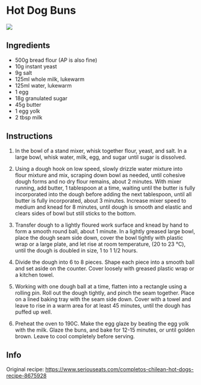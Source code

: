 # Hot Dog Buns
![](https://www.seriouseats.com/thmb/Bll_jnVI5SvK1i5_a0QZwASGmO0=/750x0/filters:no_upscale():max_bytes(150000):strip_icc():format(webp)/20240709CompletosChileanHotDogs-EstudioComo-SEA-26-1fecc96f532b46f6a8b656c4f0eecab2.jpg)

## Ingredients
- 500g bread flour (AP is also fine)
- 10g instant yeast
- 9g salt 
- 125ml whole milk, lukewarm
- 125ml water, lukewarm
- 1 egg
- 18g granulated sugar
- 45g butter
- 1 egg yolk
- 2 tbsp milk

## Instructions
1. In the bowl of a stand mixer, whisk together flour, yeast, and salt. 
   In a large bowl, whisk water, milk, egg, and sugar until sugar is dissolved.

2. Using a dough hook on low speed, slowly drizzle water mixture into flour mixture and mix, scraping down bowl as needed, until cohesive dough forms and no dry flour remains, about 2 minutes. 
   With mixer running, add butter, 1 tablespoon at a time, waiting until the butter is fully incorporated into the dough before adding the next tablespoon, until all butter is fully incorporated, about 3 minutes. 
   Increase mixer speed to medium and knead for 8 minutes, until dough is smooth and elastic and clears sides of bowl but still sticks to the bottom.

3. Transfer dough to a lightly floured work surface and knead by hand to form a smooth round ball, about 1 minute. 
   In a lightly greased large bowl, place the dough seam side down, cover the bowl tightly with plastic wrap or a large plate, and let rise at room temperature, (20 to 23 ℃), until the dough is doubled in size, 1 to 1 1/2 hours.

4. Divide the dough into 6 to 8 pieces. 
   Shape each piece into a smooth ball and set aside on the counter. 
   Cover loosely with greased plastic wrap or a kitchen towel.

5. Working with one dough ball at a time, flatten into a rectangle using a rolling pin.
   Roll out the dough tightly, and pinch the seam together.
   Place on a lined baking tray with the seam side down.
   Cover with a towel and leave to rise in a warm area for at least 45 minutes, until the dough has puffed up well.

6. Preheat the oven to 190C.
   Make the egg glaze by beating the egg yolk with the milk.
   Glaze the buns, and bake for 12-15 minutes, or until golden brown.
   Leave to cool completely before serving.

## Info
Original recipe: https://www.seriouseats.com/completos-chilean-hot-dogs-recipe-8675928